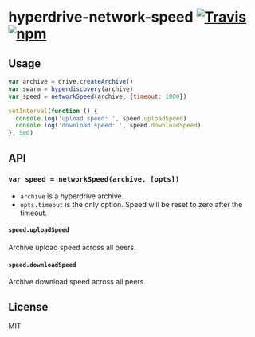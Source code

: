 # hyperdrive-network-speed [![Travis](https://img.shields.io/travis/joehand/hyperdrive-network-speed.svg?style=flat-square)](https://travis-ci.org/joehand/hyperdrive-network-speed) [![npm](https://img.shields.io/npm/v/hyperdrive-network-speed.svg?style=flat-square)](https://npmjs.org/package/hyperdrive-network-speed)

## Usage

```js
var archive = drive.createArchive()
var swarm = hyperdiscovery(archive)
var speed = networkSpeed(archive, {timeout: 1000})

setInterval(function () {
  console.log('upload speed: ', speed.uploadSpeed)
  console.log('download speed: ', speed.downloadSpeed)
}, 500)
```

## API

### `var speed = networkSpeed(archive, [opts])`

* `archive` is a hyperdrive archive.
* `opts.timeout` is the only option. Speed will be reset to zero after the timeout.

#### `speed.uploadSpeed`

Archive upload speed across all peers.

#### `speed.downloadSpeed`

Archive download speed across all peers.

## License

MIT
